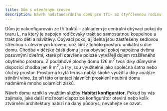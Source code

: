 ```yaml
---
title: Dům s otevřeným krovem
description: Návrh nadstandardního domu pro tří- až čtyřčlennou rodinu. Tvarově kombinuje plochou vegetační střechu a trakt se sedlovou střechou s přiznaným krovem v interiéru. Při návrhu jsme využili Habitat konfigurátor a po definování architektury ověřili energetickou bilanci domu na konkrétní parcele.
---
```

Dům je nakonfigurován ze tří traktů – základem je centrální obývací pokoj do tvaru L, na který je napojen rodičovský trakt se samostatnou koupelnou a trakt pro děti a návštěvy. Obývací pokoj a jídelna jsou zastřešeny sedlovou střechou s otevřeným krovem, což činí z tohoto prostoru unikátní srdce domu. Chodba v dětské části domu je na obývací pokoj napojena dvěma posuvnými dveřmi, které při otevřené poloze vytvářejí dojem rozšířeného obytného prostoru. Z podlahové plochy domu 126 m<sup>2</sup> tvoří díky důmyslné dispozici chodba jen 8 m<sup>2</sup>, a i ty jsou využitelné jako společná šatna nebo úložný prostor. Prostorná krytá terasa nabízí široké využití a díky analýze stínění víme, že při této orientaci hlavních prosklení neubírá domu nadměrně mnoho solárních zisků.

Návrh domu vznikl s využitím služby <strong>Habitat konfigurátor</strong>. Pokud by vás zajímalo, jaké další možnosti dispozice konfigurátor otevírá nebo kolik ztvárnění architektury nabízí na daný půdorys, neváhejte se ozvat.